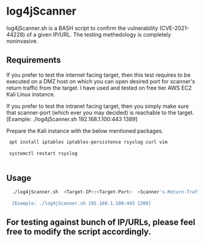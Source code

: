 # log4jScanner

 log4jScanner.sh is a BASH script to confirm the vulnerability (CVE-2021-44228) of a given IP/URL.
 The testing methedology is completely noninvasive. 
 
## Requirements

If you prefer to test the internet facing target, then this test requires to be executed on a DMZ host on which you can open desired port for scanner's return traffic from the target. I have used and tested on free tier AWS EC2 Kali Linux instance. 

If you prefer to test the intranet facing target, then you simply make sure that scanner-port (which ever you may decided) is reachable to the target. [Example: ./log4jScanner.sh 192.168.1.100:443 1389]

Prepare the Kali instance with the below mentioned packages.

```bash
 apt install iptables iptables-persistence rsyslog curl vim
 
 systemctl restart rsyslog
 
```
## Usage

```bash
  ./log4jScanner.sh  <Target-IP>:<Target-Port>  <Scanner's-Return-Traffic-Port>  
  
  [Example: ./log4jScanner.sh 192.168.1.100:443 1389]

```
## For testing against bunch of IP/URLs, please feel free to modify the script accordingly.



